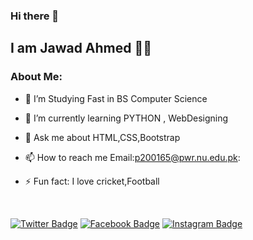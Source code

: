 ### Hi there 👋

## I am Jawad Ahmed 👨‍💻


### About Me:

- 🔭 I’m Studying Fast in BS Computer Science
- 🌱 I’m currently learning PYTHON , WebDesigning


- 💬 Ask me about HTML,CSS,Bootstrap
- 📫 How to reach me Email:p200165@pwr.nu.edu.pk:


- ⚡ Fun fact: I love cricket,Football 

<br>

[![Twitter Badge](https://img.shields.io/badge/-Jawad%20Ahmed-1ca0f1?style=flat-square&logo=twitter&logoColor=white&link=https://twitter.com/jaqareshi)](https://twitter.com/jaqareshi) 
[![Facebook Badge](https://img.shields.io/badge/-Jawad%20Ahmed-blue?style=flat-square&logo=Facebook&logoColor=white&link=https://twitter.com/_hoonnete)](https://web.facebook.com/profile.php?id=100049580945122) 
[![Instagram Badge](https://img.shields.io/badge/-Jawad%20Ahmed-red?style=flat-square&logo=Instagram&logoColor=yellow&link=https://instagram.com)](https://www.instagram.com/jaqareshi/)
